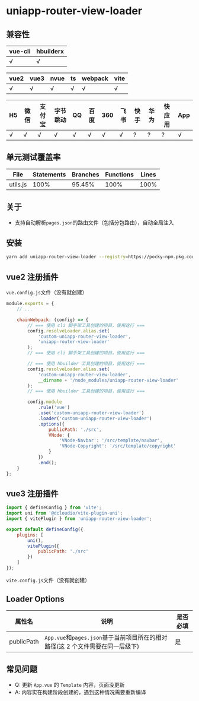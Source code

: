 # uniapp-router-view-loader

## 兼容性

| vue-cli | hbuilderx |
| ------- | --------- |
| √       | √         |

| vue2 | vue3 | nvue | ts  | webpack | vite |
| ---- | ---- | ---- | --- | ------- | ---- |
| √    | √    | √    | √   | √       | √    |

| H5  | 微信 | 支付宝 | 字节跳动 | QQ  | 百度 | 360 | 飞书 | 快手 | 华为 | 快应用 | App |
| --- | ---- | ------ | -------- | --- | ---- | --- | ---- | ---- | ---- | ------ | --- |
| √   | √    | √      | √        | √   | √    | √   | √    | ?    | ?    | ?      | √   |

## 单元测试覆盖率

| File     | Statements | Branches | Functions | Lines |
| -------- | ---------- | -------- | --------- | ----- |
| utils.js | 100%       | 95.45%   | 100%      | 100%  |

## 关于

-   支持自动解析`pages.json`的路由文件（包括分包路由），自动全局注入

## 安装

```bash
yarn add uniapp-router-view-loader --registry=https://pocky-npm.pkg.coding.net/npm/uniapp-router-view-loader/
```

## vue2 注册插件

`vue.config.js`文件（没有就创建）

```javascript
module.exports = {
    // ...

    chainWebpack: (config) => {
        // === 使用 cli 脚手架工具创建的项目，使用这行 ===
        config.resolveLoader.alias.set(
            'custom-uniapp-router-view-loader',
            'uniapp-router-view-loader'
        );
        // === 使用 cli 脚手架工具创建的项目，使用这行 ===

        // === 使用 hbuilder 工具创建的项目，使用这行 ===
        config.resolveLoader.alias.set(
            'custom-uniapp-router-view-loader',
            __dirname + '/node_modules/uniapp-router-view-loader'
        );
        // === 使用 hbuilder 工具创建的项目，使用这行 ===

        config.module
            .rule('vue')
            .use('custom-uniapp-router-view-loader')
            .loader('custom-uniapp-router-view-loader')
            .options({
                publicPath: './src',
                VNode: {
                    'VNode-Navbar': '/src/template/navbar',
                    'VNode-Copyright': '/src/template/copyright'
                }
            })
            .end();
    }
};
```

## vue3 注册插件

```javascript
import { defineConfig } from 'vite';
import uni from '@dcloudio/vite-plugin-uni';
import { vitePlugin } from 'uniapp-router-view-loader';

export default defineConfig({
    plugins: [
        uni(),
        vitePlugin({
            publicPath: './src'
        })
    ]
});
```

`vite.config.js`文件（没有就创建）

## Loader Options

| 属性名     | 说明                                                                           | 是否必填 |
| ---------- | ------------------------------------------------------------------------------ | -------- |
| publicPath | `App.vue`和`pages.json`基于当前项目所在的相对路径(这 2 个文件需要在同一层级下) | 是       |

## 常见问题

-   Q: 更新 `App.vue` 的 `Template` 内容，页面没更新
-   A: 内容实在构建阶段创建的，遇到这种情况需要重新编译
